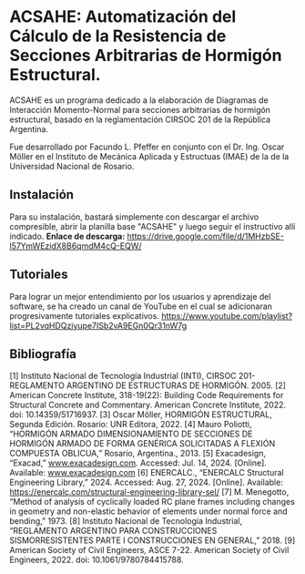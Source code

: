 # ACSAHE: Automatización del Cálculo de la Resistencia de Secciones Arbitrarias de Hormigón Estructural.

ACSAHE es un programa dedicado a la elaboración de Diagramas de Interacción Momento-Normal para secciones arbitrarias de hormigón estructural, basado en la reglamentación CIRSOC 201 de la República Argentina.

Fue desarrollado por Facundo L. Pfeffer en conjunto con el Dr. Ing. Oscar Möller en el Instituto de Mecánica Aplicada y Estructuas (IMAE) de la de la Universidad Nacional de Rosario.
## Instalación

Para su instalación, bastará simplemente con descargar el archivo compresible, abrir la planilla base "ACSAHE" y luego seguir el instructivo allí indicado. 
**Enlace de descarga:** https://drive.google.com/file/d/1MHzbSE-l57YmWEzidX8B6qmdM4cQ-EQW/

## Tutoriales
Para lograr un mejor entendimiento por los usuarios y aprendizaje del software, se ha creado un canal de YouTube en el cual se adicionaran progresivamente tutoriales explicativos.
https://www.youtube.com/playlist?list=PL2vqHDQzjyupe7ISb2vA9EGn0Qr31nW7g

## Bibliografía
[1] Instituto Nacional de Tecnología Industrial (INTI), CIRSOC 201- REGLAMENTO ARGENTINO DE ESTRUCTURAS DE HORMIGÓN. 2005.
[2] American Concrete Institute, 318-19(22): Building Code Requirements for Structural Concrete and Commentary. American Concrete Institute, 2022. doi: 10.14359/51716937.
[3] Oscar Möller, HORMIGÓN ESTRUCTURAL, Segunda Edición. Rosario: UNR Editora, 2022.
[4] Mauro Poliotti, “HORMIGÓN ARMADO DIMENSIONAMIENTO DE SECCIONES DE HORMIGÓN ARMADO DE FORMA GENÉRICA SOLICITADAS A FLEXIÓN COMPUESTA OBLICUA,” Rosario, Argentina., 2013.
[5] Exacadesign, “Exacad,” www.exacadesign.com. Accessed: Jul. 14, 2024. [Online]. Available: www.exacadesign.com
[6] ENERCALC., “ENERCALC Structural Engineering Library,” 2024. Accessed: Aug. 27, 2024. [Online]. Available: https://enercalc.com/structural-engineering-library-sel/
[7] M. Menegotto, “Method of analysis of cyclically loaded RC plane frames including changes in geometry and non-elastic behavior of elements under normal force and bending,” 1973.
[8] Instituto Nacional de Tecnología Industrial, “REGLAMENTO ARGENTINO PARA CONSTRUCCIONES SISMORRESISTENTES PARTE I CONSTRUCCIONES EN GENERAL,” 2018.
[9] American Society of Civil Engineers, ASCE 7-22. American Society of Civil Engineers, 2022. doi: 10.1061/9780784415788.
